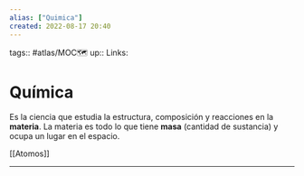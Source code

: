 ```yaml
---
alias: ["Quimica"]
created: 2022-08-17 20:40
---
```

tags:: #atlas/MOC🗺 
up:: 
Links: 
# Química
Es la ciencia que estudia la estructura, composición y reacciones en la **materia**. La materia es todo lo que tiene **masa** (cantidad de sustancia) y ocupa un lugar en el espacio. 

[[Atomos]]
___
